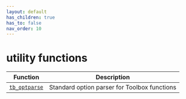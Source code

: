 ```yaml
---
layout: default
has_children: true
has_to: false
nav_order: 10
---
```

# utility functions

| Function | Description|
|---|---|
|[`tb_optparse`](tb_optparse.html) | Standard option parser for Toolbox functions |
